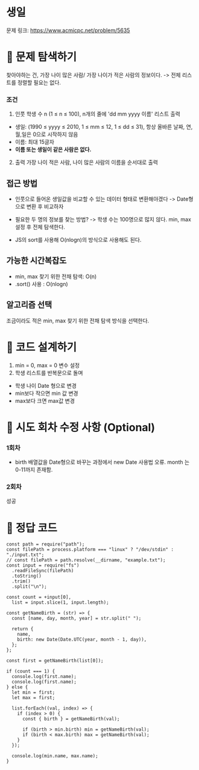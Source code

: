 # 생일

문제 링크: https://www.acmicpc.net/problem/5635

# 📌 문제 탐색하기

찾아야하는 건, 가장 나이 많은 사람/ 가장 나이가 적은 사람의 정보이다. -> 전체 리스트를 정렬할 필요는 없다.

### 조건

1. 인풋
   학생 수 n (1 ≤ n ≤ 100), n개의 줄에 'dd mm yyyy 이름' 리스트 출력

- 생일: (1990 ≤ yyyy ≤ 2010, 1 ≤ mm ≤ 12, 1 ≤ dd ≤ 31), 항상 올바른 날짜, 연,월,일은 0으로 시작하지 않음
- 이름: 최대 15글자
- **이름 또는 생일이 같은 사람은 없다.**

2. 출력
   가장 나이 적은 사람, 나이 많은 사람의 이름을 순서대로 출력

## 접근 방법

- 인풋으로 들어온 생일값을 비교할 수 있는 데이터 형태로 변환해야겠다 -> Date형으로 변환 후 비교하자
- 필요한 두 명의 정보를 찾는 방법? -> 학생 수는 100명으로 많지 않다. min, max 설정 후 전체 탐색한다.

- JS의 sort를 사용해 O(nlogn)의 방식으로 사용해도 된다.

## 가능한 시간복잡도

- min, max 찾기 위한 전채 탐색: O(n)
- .sort() 사용 : O(nlogn)

## 알고리즘 선택

조금이라도 적은 min, max 찾기 위한 전채 탐색 방식을 선택한다.

# 📌 코드 설계하기

1. min = 0, max = 0 변수 설정
2. 학생 리스트를 반복문으로 돌며

- 학생 나이 Date 형으로 변경
- min보다 작으면 min 값 변경
- max보다 크면 max값 변경

# 📌 시도 회차 수정 사항 (Optional)

### 1회차

- birth 배열값을 Date형으로 바꾸는 과정에서 new Date 사용법 오류. month 는 0-11까지 존재함.

### 2회차

성공

# 📌 정답 코드

```
const path = require("path");
const filePath = process.platform === "linux" ? "/dev/stdin" : "./input.txt";
// const filePath = path.resolve(__dirname, "example.txt");
const input = require("fs")
  .readFileSync(filePath)
  .toString()
  .trim()
  .split("\n");

const count = +input[0],
  list = input.slice(1, input.length);

const getNameBirth = (str) => {
  const [name, day, month, year] = str.split(" ");

  return {
    name,
    birth: new Date(Date.UTC(year, month - 1, day)),
  };
};

const first = getNameBirth(list[0]);

if (count === 1) {
  console.log(first.name);
  console.log(first.name);
} else {
  let min = first;
  let max = first;

  list.forEach((val, index) => {
    if (index > 0) {
      const { birth } = getNameBirth(val);

      if (birth > min.birth) min = getNameBirth(val);
      if (birth < max.birth) max = getNameBirth(val);
    }
  });

  console.log(min.name, max.name);
}
```
